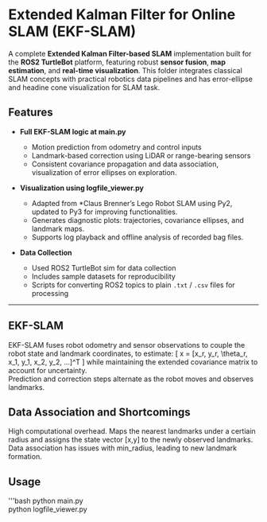 
# Extended Kalman Filter for Online SLAM (EKF-SLAM)

A complete **Extended Kalman Filter-based SLAM** implementation built for the **ROS2 TurtleBot** platform, featuring robust **sensor fusion**, **map estimation**, and **real-time visualization**.  This folder integrates classical SLAM concepts with practical robotics data pipelines and has error-ellipse and headine cone visualization for SLAM task.
##  Features

- **Full EKF-SLAM logic at main.py**
  - Motion prediction from odometry and control inputs  
  - Landmark-based correction using LiDAR or range-bearing sensors  
  - Consistent covariance propagation and data association, visualization of error ellipses on exploration.

- **Visualization using logfile_viewer.py**
  - Adapted from *Claus Brenner’s Lego Robot SLAM using Py2, updated to Py3 for improving functionalities. 
  - Generates diagnostic plots: trajectories, covariance ellipses, and landmark maps.
  - Supports log playback and offline analysis of recorded bag files.

- **Data Collection**
  - Used ROS2 TurtleBot sim for data collection
  - Includes sample datasets for reproducibility  
  - Scripts for converting ROS2 topics to plain `.txt` / `.csv` files for processing  

---

## EKF-SLAM

EKF-SLAM fuses robot odometry and sensor observations to couple the robot state and landmark coordinates, to estimate:
\[
x = [x_r, y_r, \theta_r, x_1, y_1, x_2, y_2, ...]^T
\]
while maintaining the extended covariance matrix to account for uncertainty.  
Prediction and correction steps alternate as the robot moves and observes landmarks.

## Data Association and Shortcomings
High computational overhead.
Maps the nearest landmarks under a certiain radius and assigns the state vector [x,y] to the newly observed landmarks.
Data association has issues with min_radius, leading to new landmark formation.

## Usage
'''bash
python main.py \
python logfile_viewer.py
